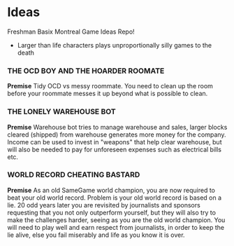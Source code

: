 # Ideas
Freshman Basix Montreal Game Ideas Repo!


* Larger than life characters plays unproportionally silly games to the death

### THE OCD BOY AND THE HOARDER ROOMATE
**Premise** Tidy OCD vs messy roommate. You need to clean up the room before your roommate messes it up beyond what is possible to clean.  

### THE LONELY WAREHOUSE BOT
**Premise** Warehouse bot tries to manage warehouse and sales, larger blocks cleared (shipped) from warehouse generates more money for the company. Income can be used to invest in "weapons" that help clear warehouse, but will also be needed to pay for unforeseen expenses such as electrical bills etc.  

### WORLD RECORD CHEATING BASTARD
**Premise** As an old SameGame world champion, you are now required to beat your old world record. Problem is your old world record is based on a lie. 20 odd years later you are revisited by journalists and sponsors requesting that you not only outperform yourself, but they will also try to make the challenges harder, seeing as you are the old world champion. You will need to play well and earn respect from journalists, in order to keep the lie alive, else you fail miserably and life as you know it is over.  
